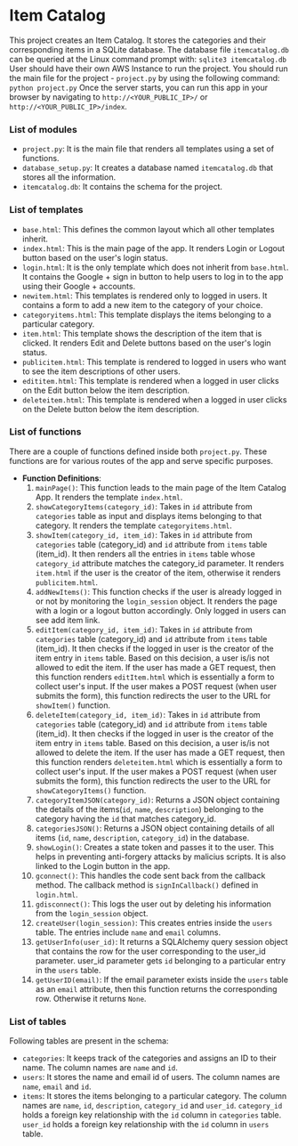 # Item Catalog
This project creates an Item Catalog. It stores the categories and their corresponding items in a SQLite database. The database file `itemcatalog.db` can be queried at the Linux command prompt with:
`sqlite3 itemcatalog.db`
User should have their own AWS Instance to run the project. You should run the main file for the project - `project.py` by using the following command:
`python project.py`
Once the server starts, you can run this app in your browser by navigating to `http://<YOUR_PUBLIC_IP>/` or `http://<YOUR_PUBLIC_IP>/index`.

### List of modules
- `project.py`: It is the main file that renders all templates using a set of functions.
- `database_setup.py`: It creates a database named `itemcatalog.db` that stores all the information.
- `itemcatalog.db`: It contains the schema for the project.

### List of templates
- `base.html`: This defines the common layout which all other templates inherit.
- `index.html`: This is the main page of the app. It renders Login or Logout button based on the user's login status.
- `login.html`: It is the only template which does not inherit from `base.html`. It contains the Google + sign in button to help users to log in to the app using their Google + accounts.
- `newitem.html`: This templates is rendered only to logged in users. It contains a form to add a new item to the category of your choice. 
- `categoryitems.html`: This template displays the items belonging to a particular category.
- `item.html`: This template shows the description of the item that is clicked. It renders Edit and Delete buttons based on the user's login status.
- `publicitem.html`: This template is rendered to logged in users who want to see the item descriptions of other users.
- `edititem.html`: This template is rendered when a logged in user clicks on the Edit button below the item description.
- `deleteitem.html`: This template is rendered when a logged in user clicks on the Delete button below the item description.

### List of functions
There are a couple of functions defined inside both `project.py`. These functions are for various routes of the app and serve specific purposes.
- **Function Definitions**:
	1. `mainPage()`: This function leads to the main page of the Item Catalog App. It renders the template `index.html`.
	2. `showCategoryItems(category_id)`: Takes in `id` attribute from `categories` table as input and displays items belonging to that category. It renders the template `categoryitems.html`. 
	3. `showItem(category_id, item_id)`: Takes in `id` attribute from `categories` table (category_id) and `id` attribute from `items` table (item_id). It then renders all the entries in `items` table whose `category_id` attribute matches the category_id parameter. It renders `item.html` if the user is the creator of the item, otherwise it renders `publicitem.html`.
	4. `addNewItems()`: This function checks if the user is already logged in or not by monitoring the `login_session` object. It renders the page with a login or a logout button accordingly. Only logged in users can see add item link.
	5. `editItem(category_id, item_id)`: Takes in `id` attribute from `categories` table (category_id) and `id` attribute from `items` table (item_id). It then checks if the logged in user is the creator of the item entry in `items` table. Based on this decision, a user is/is not allowed to edit the item. If the user has made a GET request, then this function renders `editItem.html` which is essentially a form to collect user's input. If the user makes a POST request (when user submits the form), this function redirects the user to the URL for `showItem()` function.
	6. `deleteItem(category_id, item_id)`: Takes in `id` attribute from `categories` table (category_id) and `id` attribute from `items` table (item_id). It then checks if the logged in user is the creator of the item entry in `items` table. Based on this decision, a user is/is not allowed to delete the item. If the user has made a GET request, then this function renders `deleteitem.html` which is essentially a form to collect user's input. If the user makes a POST request (when user submits the form), this function redirects the user to the URL for `showCategoryItems()` function.
	7. `categoryItemJSON(category_id)`: Returns a JSON object containing the details of the items(`id`, `name`, `description`) belonging to the category having the `id` that matches category_id.
	8. `categoriesJSON()`: Returns a JSON object containing details of all items (`id`, `name`, `description`, `category_id`) in the database.
	9. `showLogin()`: Creates a state token and passes it to the user. This helps in preventing anti-forgery attacks by malicius scripts. It is also linked to the Login button in the app.
	10. `gconnect()`: This handles the code sent back from the callback method. The callback method is `signInCallback()` defined in `login.html`.
	11. `gdisconnect()`: This logs the user out by deleting his information from the `login_session` object.
	12. `createUser(login_session)`: This creates entries inside the `users` table. The entries include `name` and `email` columns.
	13. `getUserInfo(user_id)`: It returns a SQLAlchemy query session object that contains the row for the user corresponding to the user_id parameter. user_id parameter gets `id` belonging to a particular entry in the `users` table.
	14. `getUserID(email)`: If the email parameter exists inside the `users` table as an `email` attribute, then this function returns the corresponding row. Otherwise it returns `None`.

### List of tables
Following tables are present in the schema:
- `categories`: It keeps track of the categories and assigns an ID to their name. The column names are `name` and `id`.
- `users`: It stores the name and email id of users. The column names are `name`, `email` and `id`.
- `items`: It stores the items belonging to a particular category. The column names are `name`, `id`, `description`, `category_id` and `user_id`. `category_id` holds a foreign key relationship with the `id` column in `categories` table. `user_id` holds a foreign key relationship with the `id` column in `users` table. 